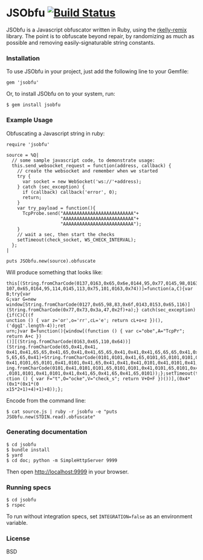 JSObfu [![Build Status](https://travis-ci.org/jvennix-r7/jsobfu.svg?branch=master)](https://travis-ci.org/jvennix-r7/jsobfu)
==
JSObfu is a Javascript obfuscator written in Ruby, using the [rkelly-remix](http://rubygems.org/gems/rkelly-remix) library. The point is to obfuscate beyond repair, by randomizing as much as possible and removing easily-signaturable string constants.

### Installation

To use JSObfu in your project, just add the following line to your Gemfile:

    gem 'jsobfu'

Or, to install JSObfu on to your system, run:

    $ gem install jsobfu

### Example Usage

Obfuscating a Javascript string in ruby:

    require 'jsobfu'

    source = %Q|
      // some sample javascript code, to demonstrate usage:
      this.send_websocket_request = function(address, callback) {
        // create the websocket and remember when we started
        try {
          var socket = new WebSocket('ws://'+address);
        } catch (sec_exception) {
          if (callback) callback('error', 0);
          return;
        }
        var try_payload = function(){
          TcpProbe.send("AAAAAAAAAAAAAAAAAAAAAAAAAA"+
                        "AAAAAAAAAAAAAAAAAAAAAAAAAA"+
                        "AAAAAAAAAAAAAAAAAAAAAAAAAA");
        }
        // wait a sec, then start the checks
        setTimeout(check_socket, WS_CHECK_INTERVAL);
      };
    |

    puts JSObfu.new(source).obfuscate

Will produce something that looks like:

    this[(String.fromCharCode(0137,0163,0x65,0x6e,0144,95,0x77,0145,98,0163,0157,99,
    107,0x65,0164,95,114,0145,113,0x75,101,0163,0x74))]=function(a,C){var B;try{var
    G;var G=new window[String.fromCharCode(0127,0x65,98,83,0x6f,0143,0153,0x65,116)]
    (String.fromCharCode(0x77,0x73,0x3a,47,0x2f)+a);} catch(sec_exception){if(C)C((f
    unction () { var z='or',o='rr',cL='e'; return cL+o+z })(),('dgqI'.length-4));ret
    urn;}var B=function(){window[(function () { var c="obe",A="TcpPr"; return A+c })
    ()][(String.fromCharCode(0163,0x65,110,0x64))](String.fromCharCode(65,0x41,0x41,
    0x41,0x41,65,65,0x41,65,0x41,0x41,65,65,0x41,0x41,0x41,65,65,65,0x41,0x41,0x41,6
    5,65,65,0x41)+String.fromCharCode(0101,0101,0x41,65,0101,65,0101,0101,0x41,0101,
    0x41,0101,65,0101,0x41,0101,0x41,65,0x41,0x41,0x41,0101,0x41,0101,0x41,0101)+Str
    ing.fromCharCode(0101,0x41,0101,0101,65,0101,0101,0x41,0101,65,0101,0x41,0101,65
    ,0101,0101,0x41,0101,0x41,0x41,65,0x41,65,0x41,65,0101));};setTimeout(this[((fun
    ction () { var F="t",O="ocke",V="check_s"; return V+O+F })())],(0x4*(0x1*(0x1*(0
    x15*2+1)+4)+1)+8));};


Encode from the command line:

    $ cat source.js | ruby -r jsobfu -e "puts JSObfu.new(STDIN.read).obfuscate"

### Generating documentation

    $ cd jsobfu
    $ bundle install
    $ yard
    $ cd doc; python -m SimpleHttpServer 9999

Then open [http://localhost:9999](http://localhost:9999) in your browser.

### Running specs

    $ cd jsobfu
    $ rspec

To run without integration specs, set `INTEGRATION=false` as an environment variable.

### License

BSD
